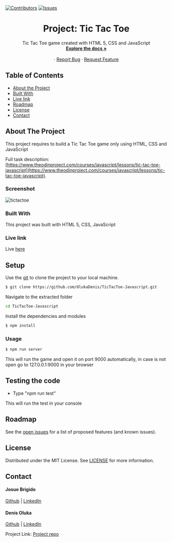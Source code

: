 
[![Contributors][contributors-shield]][contributors-url]
[![Issues][issues-shield]][issues-url]


<p align="center">
 
  <h1 align="center">Project: Tic Tac Toe</h1>
  <p align="center">
    Tic Tac Toe game created with HTML 5, CSS and JavaScript
    <br />
    <a href="https://github.com/OlukaDenis/TicTacToe-Javascript"><strong>Explore the docs »</strong></a>
    <br />
    <br />
    ·
    <a href="https://github.com/OlukaDenis/TicTacToe-Javascript/issues">Report Bug</a>
    ·
    <a href=https://github.com/OlukaDenis/TicTacToe-Javascript/issues">Request Feature</a>
  </p>
</p>

<!-- TABLE OF CONTENTS -->

## Table of Contents

- [About the Project](#about-the-project)
- [Built With](#built-with)
- [Live link](#live-link)
- [Roadmap](#roadmap)
- [License](#license)
- [Contact](#contact)

<!-- ABOUT THE PROJECT -->

## About The Project

This project requires to build a Tic Tac Toe game only using HTML, CSS and JavaScript

Full task description: [https://www.theodinproject.com/courses/javascript/lessons/tic-tac-toe-javascript](https://www.theodinproject.com/courses/javascript/lessons/tic-tac-toe-javascript).

### Screenshot
![tictactoe](https://user-images.githubusercontent.com/37341054/79595461-94c59980-80e7-11ea-9dbf-d048c1593a61.png)

### Built With

This project was built with HTML 5, CSS, JavaScript

### Live link
Live [here](https://raw.githack.com/OlukaDenis/TicTacToe-Javascript/development/index.html)

## Setup

Use the [git](https://git-scm.com/downloads) to clone the project to your local machine.
```sh
$ git clone https://github.com/OlukaDenis/TicTacToe-Javascript.git
```

Navigate to the extracted folder
```sh 
cd TicTacToe-Javascript
```

Install the dependencies and modules
```sh
$ npm install
```

### Usage
```sh
$ npm run server
```
This will run the game and open it on port 9000 automatically, in case is not open go to 127.0.0.1:9000 in your browser

## Testing the code

- Type "npm run test"

This will run the test in your console

<!-- ROADMAP -->

## Roadmap

See the [open issues](https://github.com/OlukaDenis/TicTacToe-Javascript/issues) for a list of proposed features (and known issues).

<!-- LICENSE -->

## License

Distributed under the MIT License. See [LICENSE](https://github.com/OlukaDenis/TicTacToe-Javascript/LICENSE) for more information.

<!-- CONTACT -->

## Contact

#### Josue Brigido
 [Github](https://github.com/kalavhan) | [LinkedIn](https://www.linkedin.com/in/kalavhan/)
#### Denis Oluka
[Github](https://github.com/OlukaDenis) | [LinkedIn](https://www.linkedin.com/in/denis-oluka/)

Project Link: [Project repo](https://github.com/OlukaDenis/TicTacToe-Javascript/)

<!-- MARKDOWN LINKS & IMAGES -->
<!-- https://www.markdownguide.org/basic-syntax/#reference-style-links -->

[contributors-shield]: https://img.shields.io/badge/Contributors-2-%2300ff00
[contributors-url]: https://github.com/kalavhan/library/graphs/contributors
[issues-shield]: https://img.shields.io/badge/issues-0-%2300ff00
[issues-url]: https://github.com/OlukaDenis/TicTacToe-Javascript/issues/
